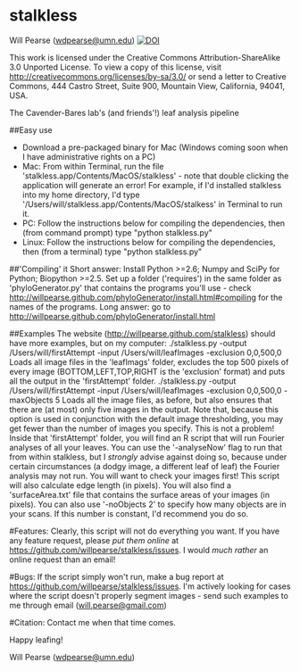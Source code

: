 stalkless
=========
Will Pearse (wdpearse@umn.edu)
[![DOI](https://zenodo.org/badge/4348/willpearse/stalkless.svg)](http://dx.doi.org/10.5281/zenodo.17364)

This work is licensed under the Creative Commons Attribution-ShareAlike 3.0 Unported License. To view a copy of this license, visit http://creativecommons.org/licenses/by-sa/3.0/ or send a letter to Creative Commons, 444 Castro Street, Suite 900, Mountain View, California, 94041, USA.

The Cavender-Bares lab's (and friends'!) leaf analysis pipeline

##Easy use
* Download a pre-packaged binary for Mac (Windows coming soon when I have administrative rights on a PC)
* Mac: From within Terminal, run the file 'stalkless.app/Contents/MacOS/stalkless' - note that double clicking the application will generate an error! For example, if I'd installed stalkless into my home directory, I'd type '/Users/will/stalkless.app/Contents/MacOS/stalkess' in Terminal to run it.
* PC: Follow the instructions below for compiling the dependencies, then (from command prompt) type "python stalkless.py"
* Linux: Follow the instructions below for compiling the dependencies, then (from a terminal) type "python stalkless.py"

##'Compiling' it
Short answer: Install Python >=2.6; Numpy and SciPy for Python; Biopython >=2.5. Set up a folder ('requires') in the same folder as 'phyloGenerator.py' that contains the programs you'll use - check http://willpearse.github.com/phyloGenerator/install.html#compiling for the names of the programs.
Long answer: go to http://willpearse.github.com/phyloGenerator/install.html

##Examples
The website (http://willpearse.github.com/stalkless) should have more examples, but on my computer:
./stalkless.py -output /Users/will/firstAttempt -input /Users/will/leafImages -exclusion 0,0,500,0
Loads all image files in the 'leafImags' folder, excludes the top 500 pixels of every image (BOTTOM,LEFT,TOP,RIGHT is the 'exclusion' format) and puts all the output in the 'firstAttempt' folder.
./stalkless.py -output /Users/will/firstAttempt -input /Users/will/leafImages -exclusion 0,0,500,0 -maxObjects 5
Loads all the image files, as before, but also ensures that there are (at most) only five images in the output. Note that, because this option is used in conjunction with the default image thresholding, you may get fewer than the number of images you specify. This is not a problem!
Inside that 'firstAttempt' folder, you will find an R script that will run Fourier analyses of all your leaves. You can use the '-analyseNow' flag to run that from within stalkless, but I *strongly* advise against doing so, because under certain circumstances (a dodgy image, a different leaf of leaf) the Fourier analysis may not run. You will want to check your images first! This script will also calculate edge length (in pixels).
You will also find a 'surfaceArea.txt' file that contains the surface areas of your images (in pixels).
You can also use '-noObjects 2' to specify how many objects are in your scans. If this number is constant, I'd recommend you do so.

#Features:
Clearly, this script will not do everything you want. If you have any feature request, please *put them online* at https://github.com/willpearse/stalkless/issues. I would *much rather* an online request than an email!

#Bugs:
If the script simply won't run, make a bug report at https://github.com/willpearse/stalkless/issues. I'm actively looking for cases where the script doesn't properly segment images - send such examples to me through email (will.pearse@gmail.com)

#Citation:
Contact me when that time comes.

Happy leafing!

Will Pearse (wdpearse@umn.edu)